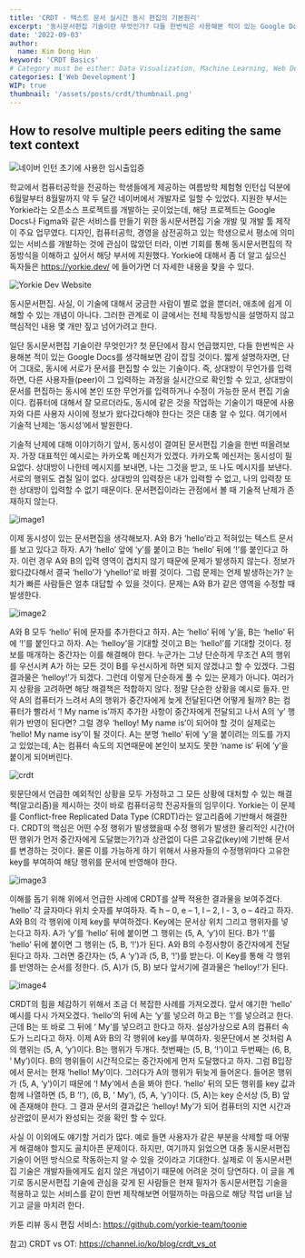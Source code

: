 ```yaml
---
title: 'CRDT - 텍스트 문서 실시간 동시 편집의 기본원리'
excerpt: '동시문서편집 기술이란 무엇인가? 다들 한번씩은 사용해본 적이 있는 Google Docs를 생각해보면 감이 잡힐 것이다. 짧게 설명하자면, 단어 그대로, 동시에 서로가 문서를 편집할 수 있는 기술이다. 즉, 상대방이 무언가를 입력하면, 다른 사용자들(peer)이 그 입력하는 과정을 실시간으로 확인할 수 있고, 상대방이 문서를 편집하는 동시에 본인 또한 무언가를 입력하거나 수정이 가능한 문서 편집 기술이다. 컴퓨터에 대해서 잘 모르더라도, 동시에 같은 것을 작업하는 기술이기 때문에 사용자와 다른 사용자 사이에 정보가 왔다갔다해야 한다는 것은 대충 알 수 있다. 여기에서 기술적 난제는 ‘동시성’에서 발원한다. 이 `동시성`에서 발원하는 문제를 CRDT라는 알고리즘을 활용해서 해결한다.'
date: '2022-09-03'
author:
  name: Kim Dong Hun
keyword: 'CRDT Basics'
# Category must be either: Data Visualization, Machine Learning, Web Development, Product Design, Computer Graphics, Other
categories: ['Web Development']
WIP: true
thumbnail: '/assets/posts/crdt/thumbnail.png'
---
```


## How to resolve multiple peers editing the same text context

![네이버 인턴 초기에 사용한 임시출입증](/assets/blog/images/crdt/card.jpg)

학교에서 컴퓨터공학을 전공하는 학생들에게 제공하는 여름방학 체험형 인턴십 덕분에 6월말부터 8월말까지 약 두 달간 네이버에서 개발자로 일할 수 있었다. 지원한 부서는 Yorkie라는 오픈소스 프로젝트를 개발하는 곳이었는데, 해당 프로젝트는 Google Docs나 Figma와 같은 서비스를 만들기 위한 동시문서편집 기술 개발 및 개발 툴 제작이 주요 업무였다. 디자인, 컴퓨터공학, 경영을 삼전공하고 있는 학생으로서 평소에 의미있는 서비스를 개발하는 것에 관심이 많았던 터라, 이번 기회를 통해 동시문서편집의 작동방식을 이해하고 싶어서 해당 부서에 지원했다. Yorkie에 대해서 좀 더 알고 싶으신 독자들은 https://yorkie.dev/ 에 들어가면 더 자세한 내용을 찾을 수 있다.

![Yorkie Dev Website](/assets/blog/images/crdt/yorkie_website.png)

동시문서편집. 사실, 이 기술에 대해서 궁금한 사람이 별로 없을 뿐더러, 애초에 쉽게 이해할 수 있는 개념이 아니다. 그러한 관계로 이 글에서는 전체 작동방식을 설명하지 않고 핵심적인 내용 몇 개만 짚고 넘어가려고 한다.

일단 동시문서편집 기술이란 무엇인가? 첫 문단에서 잠시 언급했지만, 다들 한번씩은 사용해본 적이 있는 Google Docs를 생각해보면 감이 잡힐 것이다. 짧게 설명하자면, 단어 그대로, 동시에 서로가 문서를 편집할 수 있는 기술이다. 즉, 상대방이 무언가를 입력하면, 다른 사용자들(peer)이 그 입력하는 과정을 실시간으로 확인할 수 있고, 상대방이 문서를 편집하는 동시에 본인 또한 무언가를 입력하거나 수정이 가능한 문서 편집 기술이다. 컴퓨터에 대해서 잘 모르더라도, 동시에 같은 것을 작업하는 기술이기 때문에 사용자와 다른 사용자 사이에 정보가 왔다갔다해야 한다는 것은 대충 알 수 있다. 여기에서 기술적 난제는 ‘동시성’에서 발원한다.

기술적 난제에 대해 이야기하기 앞서, 동시성이 결여된 문서편집 기술을 한번 떠올려보자. 가장 대표적인 예시로는 카카오톡 메신저가 있겠다. 카카오톡 메신저는 동시성이 필요없다. 상대방이 나한테 메시지를 보내면, 나는 그것을 받고, 또 나도 메시지를 보낸다. 서로의 행위도 겹칠 일이 없다. 상대방의 입력창은 내가 입력할 수 없고, 나의 입력창 또한 상대방이 입력할 수 없기 때문이다. 문서편집이라는 관점에서 볼 때 기술적 난제가 존재하지 않는다.

![image1](/assets/blog/images/crdt/image1.png)

이제 동시성이 있는 문서편집을 생각해보자. A와 B가 ‘hello’라고 적혀있는 텍스트 문서를 보고 있다고 하자. A가 ‘hello’ 앞에 ‘y’를 붙이고 B는 ‘hello’ 뒤에 ‘!’를 붙인다고 하자. 이런 경우 A와 B의 입력 영역이 겹치지 않기 때문에 문제가 발생하지 않는다. 정보가 왔다갔다해서 결국 ‘hello’가 ‘yhello!’로 바뀔 것이다. 그럼 문제는 언제 발생하는가? 눈치가 빠른 사람들은 얼추 대답할 수 있을 것이다. 문제는 A와 B가 같은 영역을 수정할 때 발생한다.

![image2](/assets/blog/images/crdt/image2.png)

A와 B 모두 ‘hello’ 뒤에 문자를 추가한다고 하자. A는 ‘hello’ 뒤에 ‘y’을, B는 ‘hello’ 뒤에 ‘!’를 붙인다고 하자. A는 ‘helloy’을 기대할 것이고 B는 ‘hello!’를 기대할 것이다. 정보를 매개하는 중간자는 이를 해결해야 한다. 누군가는 그냥 단순하게 무조건 A의 행위를 우선시켜 A가 하는 모든 것이 B를 우선시하게 하면 되지 않겠냐고 할 수 있겠다. 그럼 결과물은 ‘helloy!’가 되겠다. 그런데 이렇게 단순하게 풀 수 있는 문제가 아니다. 여러가지 상황을 고려하면 해당 해결책은 적합하지 않다. 정말 단순한 상황을 예시로 들자. 만약 A의 컴퓨터가 느려서 A의 행위가 중간자에게 늦게 전달된다면 어떻게 될까? B는 컴퓨터가 빨라서 ‘! My name is’까지 추가한 사항이 중간자에게 전달되고 나서 A의 ‘y’ 행위가 반영이 된다면? 그럴 경우 ‘helloy! My name is’이 되어야 할 것이 실제로는 ‘hello! My name isy’이 될 것이다. A는 분명 ‘hello’ 뒤에 ‘y’을 붙이려는 의도를 가지고 있었는데, A는 컴퓨터 속도의 지연때문에 본인이 보지도 못한 ‘name is’ 뒤에 ‘y’을 붙이게 되어버린다.

![crdt](/assets/blog/images/crdt/crdt.png)

윗문단에서 언급한 예외적인 상황을 모두 가정하고 그 모든 상황에 대처할 수 있는 해결책(알고리즘)을 제시하는 것이 바로 컴퓨터공학 전공자들의 임무이다. Yorkie는 이 문제를 Conflict-free Replicated Data Type (CRDT)라는 알고리즘에 기반해서 해결한다. CRDT의 핵심은 어떤 수정 행위가 발생했을때 수정 행위가 발생한 물리적인 시간(어떤 행위가 먼저 중간자에게 도달했는가?)과 상관없이 다른 고유값(key)에 기반해 문서를 변경하는 것이다. 물론 이를 가능하게 하기 위해서 사용자들의 수정행위마다 고유한 key를 부여하여 해당 행위를 문서에 반영해야 한다.

![image3](/assets/blog/images/crdt/image3.png)

이해를 돕기 위해 위에서 언급한 사례에 CRDT를 살짝 적용한 결과물을 보여주겠다. ‘hello’ 각 글자마다 위치 숫자를 부여하자. 즉 h – 0, e – 1, l – 2, l - 3, o – 4라고 하자. A와 B의 각 행위에 이제 key를 부여하겠다. Key에는 문서상 위치 그리고 행위자를 넣는다고 하자. A가 ‘y’를 ‘hello’ 뒤에 붙이면 그 행위는 (5, A, ‘y’)이 된다. B가 ‘!’를 ‘hello’ 뒤에 붙이면 그 행위는 (5, B, ‘!’)가 된다. A와 B의 수정사항이 중간자에게 전달된다고 하자. 그러면 중간자는 (5, A ‘y’)과 (5, B, ‘!’)를 받는다. 이 Key를 통해 각 행위를 반영하는 순서를 정한다. (5, A)가 (5, B) 보다 앞서기에 결과물은 ‘helloy!’가 된다.

![image4](/assets/blog/images/crdt/image4.png)

CRDT의 힘을 체감하기 위해서 조금 더 복잡한 사례를 가져오겠다. 앞서 얘기한 ‘hello’ 예시를 다시 가져오겠다. ‘hello’의 뒤에 A는 ‘y’를 넣으려 하고 B는 ‘!’를 넣으려고 한다. 근데 B는 또 바로 그 뒤에 ‘ My’를 넣으려고 한다고 하자. 설상가상으로 A의 컴퓨터 속도가 느리다고 하자. 이제 A와 B의 각 행위에 key를 부여하자. 윗문단에서 본 것처럼 A의 행위는 (5, A, ‘y’)이다. B는 행위가 두개다. 첫번째는 (5, B, ‘!’)이고 두번째는 (6, B, ‘ My’)이다. B의 행위들이 시간적으로는 중간자에게 먼저 도달했다고 하자. 그럼 B입장에서 문서는 현재 ‘hello! My’이다. 그러다가 A의 행위가 뒤늦게 들어온다. 들어온 행위가 (5, A, ‘y’)이기 때문에 ‘! My’에서 손을 봐야 한다. ‘hello’ 뒤의 모든 행위를 key 값과 함께 나열하면 (5, B ‘!’), (6, B, ‘ My’), (5, A, ‘y’)이다. (5, A)는 key 순서상 (5, B) 앞에 존재해야 한다. 그 결과 문서의 결과값은 ‘helloy! My’가 되어 컴퓨터의 지연 시간과 상관없이 문서가 완성되는 것을 확인 할 수 있다.

사실 이 이외에도 얘기할 거리가 많다. 예로 들면 사용자가 같은 부분을 삭제할 때 어떻게 해결해야 할지도 골치아픈 문제이다. 하지만, 여기까지 읽었으면 대충 동시문서편집 기술이 어떤 방식으로 작동하는지 알 수 있을 것이라고 기대한다. 실제로 이 동시문서편집 기술은 개발자들에게도 쉽지 않은 개념이기 때문에 어려운 것이 당연하다. 이 글을 계기로 동시문서편집 기술에 관심을 갖게 된 사람들은 현재 필자가 동시문서편집 기술을 적용하고 있는 서비스를 같이 한번 제작해보면 어떨까하는 마음으로 해당 작업 url을 남기고 글을 마치려 한다.

카툰 리뷰 동시 편집 서비스: https://github.com/yorkie-team/toonie

참고)
CRDT vs OT: https://channel.io/ko/blog/crdt_vs_ot
